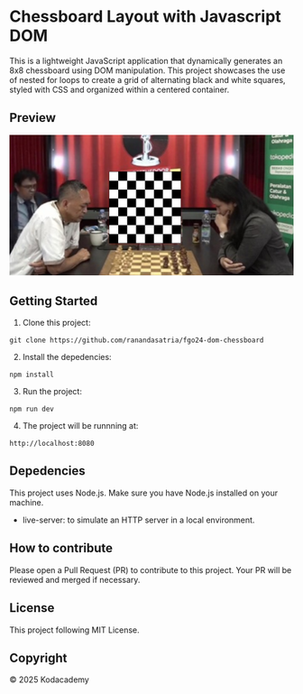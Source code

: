 # Chessboard Layout with Javascript DOM

This is a lightweight JavaScript application that dynamically generates an 8x8 chessboard using DOM manipulation. This project showcases the use of nested for loops to create a grid of alternating black and white squares, styled with CSS and organized within a centered container. 

## Preview
![Preview](src/preview.png)


## Getting Started
1. Clone this project:
```
git clone https://github.com/ranandasatria/fgo24-dom-chessboard
```

2. Install the depedencies:
```
npm install
```

3. Run the project:
```
npm run dev
```

4. The project will be runnning at:
``` 
http://localhost:8080
```

## Depedencies

This project uses Node.js. Make sure you have Node.js installed on your machine.

- live-server: to simulate an HTTP server in a local environment.

## How to contribute

Please open a Pull Request (PR) to contribute to this project.
Your PR will be reviewed and merged if necessary.

## License

This project following MIT License.

## Copyright
&copy; 2025 Kodacademy


